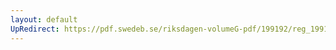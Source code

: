 ```yaml
---
layout: default
UpRedirect: https://pdf.swedeb.se/riksdagen-volumeG-pdf/199192/reg_199192/reg_199192_0342.pdf
---
```

